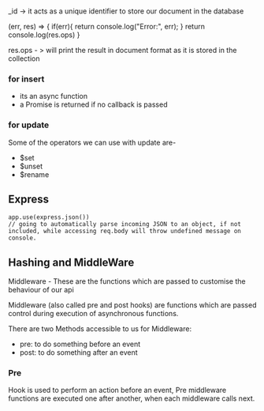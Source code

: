 ###
_id -> it acts as a unique identifier to store our document in the database


(err, res) => {
if(err){
    return console.log("Error:", err);
}
return console.log(res.ops)
}

res.ops - > will print the result in document format as it is stored in the collection

### for insert
- its an async function
- a Promise is returned if no callback is passed


### for update
Some of the operators we can use with update are-
- $set
- $unset
- $rename






## Express
```
app.use(express.json())
// going to automatically parse incoming JSON to an object, if not included, while accessing req.body will throw undefined message on console.

```


## Hashing and MiddleWare

Middleware - These are the functions which are passed to customise the behaviour of our api

Middleware (also called pre and post hooks) are functions which are passed control during execution of asynchronous functions. 

There are two Methods accessible to us for Middleware:
- pre: to do something before an event
- post: to do something after an event

### Pre

Hook is used to perform an action before an event, Pre middleware functions are executed one after another, when each middleware calls next.